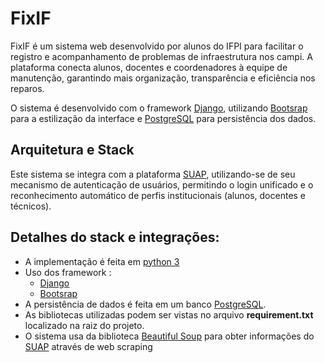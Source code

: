 # FixIF

FixIF é um sistema web desenvolvido por alunos do IFPI para facilitar o registro e acompanhamento de problemas de infraestrutura nos campi.
A plataforma conecta alunos, docentes e coordenadores à equipe de manutenção, garantindo mais organização, transparência e eficiência nos reparos.

O sistema é desenvolvido com o framework [Django](https://www.djangoproject.com/), utilizando [Bootsrap](https://getbootstrap.com/) para a estilização da interface e [PostgreSQL](https://www.postgresql.org/) para persistência dos dados.

## Arquitetura e Stack

Este sistema se integra com a plataforma [SUAP](https://suap.ifpi.edu.br/), utilizando-se de seu mecanismo de autenticação de usuários, permitindo o login unificado e o reconhecimento automático de perfis institucionais (alunos, docentes e técnicos).


## Detalhes do stack e integrações:


- A implementação é feita em [python 3](https://docs.python.org/3/)
- Uso dos framework :
	- [Django](https://www.djangoproject.com/)
	- [Bootsrap](https://getbootstrap.com/)
- A persistência de dados é feita em um banco [PostgreSQL](https://www.postgresql.org/).
- As bibliotecas utilizadas podem ser vistas no arquivo **requirement.txt** localizado na raiz do projeto.
- O sistema usa da biblioteca [Beautiful Soup](https://beautiful-soup-4.readthedocs.io/en/latest/) para obter informações do [SUAP](https://suap.ifpi.edu.br/) através de web scraping